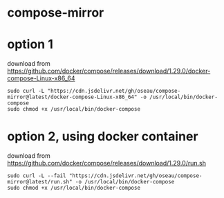 # compose-mirror

# option 1

download from https://github.com/docker/compose/releases/download/1.29.0/docker-compose-Linux-x86_64

```
sudo curl -L "https://cdn.jsdelivr.net/gh/oseau/compose-mirror@latest/docker-compose-Linux-x86_64" -o /usr/local/bin/docker-compose
sudo chmod +x /usr/local/bin/docker-compose
```

# option 2, using docker container

download from https://github.com/docker/compose/releases/download/1.29.0/run.sh

```
sudo curl -L --fail "https://cdn.jsdelivr.net/gh/oseau/compose-mirror@latest/run.sh" -o /usr/local/bin/docker-compose
sudo chmod +x /usr/local/bin/docker-compose
```
